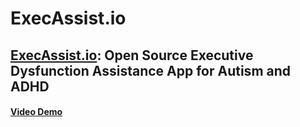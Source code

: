 # ExecAssist.io
## [ExecAssist.io](https://www.execAssist.io): Open Source Executive Dysfunction Assistance App for Autism and ADHD
#### [Video Demo](https://youtu.be/CITNwP59sws)